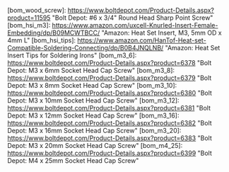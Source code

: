 <!-- 
	Part Links 
		-->

<!-- Fasteners -->
[bom_wood_screw]:       https://www.boltdepot.com/Product-Details.aspx?product=11595                             "Bolt Depot: #6 x 3/4" Round Head Sharp Point Screw"
[bom_hsi_m3]:           https://www.amazon.com/uxcell-Knurled-Insert-Female-Embedding/dp/B09MCWTBCC/      "Amazon: Heat Set Insert, M3, 5mm OD x 4mm L"
[bom_hsi_tips]:         https://www.amazon.com/HanTof-Heat-set-Compatible-Soldering-Connecting/dp/B0B4JNQLNB/    "Amazon: Heat Set Insert Tips for Soldering Irons"
[bom_m3_6]:             https://www.boltdepot.com/Product-Details.aspx?product=6378     "Bolt Depot: M3 x 6mm Socket Head Cap Screw"
[bom_m3_8]:             https://www.boltdepot.com/Product-Details.aspx?product=6379     "Bolt Depot: M3 x 8mm Socket Head Cap Screw"
[bom_m3_10]:            https://www.boltdepot.com/Product-Details.aspx?product=6380     "Bolt Depot: M3 x 10mm Socket Head Cap Screw"
[bom_m3_12]:            https://www.boltdepot.com/Product-Details.aspx?product=6381     "Bolt Depot: M3 x 12mm Socket Head Cap Screw"
[bom_m3_16]:            https://www.boltdepot.com/Product-Details.aspx?product=6382     "Bolt Depot: M3 x 16mm Socket Head Cap Screw"
[bom_m3_20]:            https://www.boltdepot.com/Product-Details.aspx?product=6383     "Bolt Depot: M3 x 20mm Socket Head Cap Screw"
[bom_m4_25]:            https://www.boltdepot.com/Product-Details.aspx?product=6399     "Bolt Depot: M4 x 25mm Socket Head Cap Screw"

<!-- Filament -->
[bom_pla]:              https://www.amazon.com/Polymaker-Filament-1-75mm-Rigidity-Cardboard/dp/B099KSLJCQ       "Amazon: 1kg Polymaker PolyLite PLA Pro Filament, 1.85mm"
[bom_tpu]:              https://www.amazon.com/dp/B09KL2FXNJ/                                                   "Amazon: 750g Polymaker TPU 95A Filament, 1.85mm"
[bom_petg]:             https://www.amazon.com/Polymaker-Filament-1-75mm-Strong-Cardboard/dp/B09DKSCRSX         "Amazon: 1kg Polymaker PolyLite PETG Filament, 1.85mm"

<!-- Misc Electrical -->
[bom_switch]:           https://www.amazon.com/gp/product/B07QQ22DTB                                             "Amazon: SPST snap-in rocker switch"
[bom_toggle_switch]:    https://www.amazon.com/Gardner-Bender-GSW-121-Heavy-Duty-Electrical/dp/B000HEIY1Q        "Amazon: SPST toggle switch"
[bom_iec]:              https://www.amazon.com/gp/product/B081ZFHRGW                                             "Amazon: IEC C14 socket with fuse"
[bom_fork_connector]:   https://www.amazon.com/Baomain-Insulated-Connector-Electrical-Terminal/dp/B01B1DL4OA     "Amazon: Fork connectors, 14-16awg"
[bom_spade_connector]:  https://www.amazon.com/gp/product/B07FQB6WXP                                             "Amazon: Female spade connectors, 14-16awg"
[bom_lanmu_micro_sd]:   https://www.amazon.com/gp/product/B07WWVBK8V                                             "Amazon: LANMU MicroSD Extension"
[bom_electop_micro_sd]: https://www.amazon.com/gp/product/B07YYSP5F5                                             "Amazon: ELECTOP MicroSD Extension"
[bom_usb_b_extension]:  https://www.amazon.com/gp/product/B071P2BGK5                                             "Amazon: USB B Panel Mount Extension"
[bom_usb_c_extension]:  https://www.amazon.com/Poyiccot-Extension-Female-Extender-Straight/dp/B086W2R8Z6         "Amazon: USB-C Panel Mount Extension"
[bom_jst_sm_kit]:       https://www.amazon.com/gp/product/B07D9HRDT6                                             "Amazon: JST-SM Connector Kit"
[bom_molex]:            https://www.digikey.com/en/htmldatasheets/production/1626160/0/0/1/0430300007.html       "Digikey: Molex Micro Fit 3.0 Connectors"
[bom_key_usb3]:         https://www.amazon.com/gp/product/B07FSMVH32/ref=ppx_yo_dt_b_search_asin_title?ie=UTF8&psc=1 "Amazon: USB 3 Keystone Extension"
[bom_key_hdmi]:         https://www.amazon.com/Monoprice-106852-Keystone-Coupler-Adapter/dp/B005VKKB7Q           "Amazon: HDMI Coupler Keystone Jack"
[bom_key_ethernet]:     https://www.amazon.com/VCE-Listed-5-Pack-Keystone-Coupler-White/dp/B0116T7XMQ            "Amazon: Ethernet Coupler Keystone Jacks"
[bom_key_usb_c]:        https://www.amazon.com/Keystone-Extention-Keystone-Convertor-Extension/dp/B08GSLLVG2     "Amazon: USB C Keystone Extension"
[bom_16awg_wire]:       https://www.amazon.com/BNTECHGO-Silicone-Flexible-Strands-Stranded/dp/B00TG1TRL2         "Amazon: 5ft 16 awg stranded silicone wire, red & black"
[bom_xt60]:             https://www.amazon.com/gp/product/B0BC1TPNSK                                            "Amazon: 2x XT60E-M Male Panel Mount"
[bom_mfj2]:             https://www.amazon.com/Molex-Connector-Matched-18-24-Mini-Fit/dp/B074M1RZHX             "Amazon: 6x Molex Mini Fit Jr 2R, 2P Set"
[bom_mfj4]:             https://www.amazon.com/Molex-4-Pin-Connector-4-20mm-0165-Mini-Fit/dp/B07DLLN2VL         "Amazon: 5x Molex Mini Fit Jr 2R, 4P Set"

<!-- PSU -->
[bom_lrs350]:           https://www.amazon.com/MEAN-WELL-LRS-350-24-Printer-Industrial/dp/B07VRK86SP             "Amazon: Mean Well LRS-350-24"
[bom_rsp500]:           https://www.amazon.com/MEAN-WELL-RSP-500-24-Switching-Enclosed/dp/B00UWCD22O             "Amazon: Mean Well RSP-500-24"
[bom_rs_25_5]:          https://www.amazon.com/MEAN-WELL-323282-RS-25-5-Supply/dp/B09KVG6PBZ

<!-- MCU Boards -->
[bom_duet_3_6hc]:       https://www.amazon.com/Duet3D-Duet-3-Mainboard-6HC/dp/B08W295FKT                         "Amazon: Duet3D Duet 3 6HC"
[bom_duet_3_mini_5+]:   https://www.amazon.com/Duet3D-Mini-WiFi-Printer-Controller/dp/B09HSKWQ9B                 "Amazon: Duet3D Duet 3 Mini 5+ Wifi"
[bom_btt_skr_2]:        https://www.amazon.com/BIGTREETECH-Control-Upgrade-Motherboard-Compitable/dp/B0943WVM5B      "Amazon: BIGTREETECH SKR 2"
[bom_btt_skr_3]:        https://www.amazon.com/BIGTREETECH-Motherboard-Controller-Replacement-Original/dp/B08LVTXT46 "Amazon: BIGTREETECH SKR 3"
[bom_btt_skr_3_ez]:     https://www.amazon.com/BIGTREETECH-Motherboard-Controller-Replacement-Original/dp/B0B1Q26SWR "Amazon: BIGTREETECH SKR 3 EZ"
[bom_btt_skr_e3_mini]:  https://www.amazon.com/BIGTREETECH-Upgraded-Motherboard-Integrated-Compatible/dp/B09LH727MT  "Amazon: BIGTREETECH SKR E3 Mini"
[bom_btt_octopus]:      https://www.amazon.com/BIGTREETECH-Motherboard-Compatible-Firmware-Raspberry/dp/B094NPRYDP   "Amazon: BIGTREETECH Octopus"
[bom_creality_4x]:      https://www.amazon.com/Official-Creality-3D-Upgraded-Motherboard/dp/B09NMJMPN1               "Amazon: Creality 4.2.7"
[bom_btt_manta_m8p]:    https://www.amazon.com/BIGTREETECH-Integrated-Motherboard-Firmware-Compatible/dp/B0B7W53JSY  "Amazon: BIGTREETECH Manta M8P"
[bom_mks_skipr]:        https://www.aliexpress.us/item/3256804323039950.html                                     "AliExpress: MakerBase MKS Skipr"
[bom_mks_monster8]:     https://www.aliexpress.us/item/3256803106583492.html                                     "AliExpress: MakerBase MKS Monster8"

<!-- SoC CPUs -->
[bom_rpi_3b_plus]:      https://www.adafruit.com/product/3055                                                    "Adafruit: Raspberry Pi 3B+"
[bom_rpi_4b]:           https://www.adafruit.com/product/4295                                                    "Adafruit: Raspberry Pi 4B 1GB"

<!-- Displays -->
[bom_btt_tft35_e3]:    https://www.amazon.com/BIGTREETECH-TFT35-E3-V3-0-1-Motherboard/dp/B08182XHZZ              "Amazon: BIGTREETECH TFT35 E3 v3.0.1"
[bom_generic_12864]:   https://www.amazon.com/CHPOWER-Display-Screen-Creality-Printers/dp/B07DL3ZBD7             "Amazon: Generic 128x64 Display"
[bom_mini_12864]:      https://www.amazon.com/FYSETC-Controller-Supports-Accessories-RGB-Backlight/dp/B08R9ZH7S2 "Amazon: FYSETC Mini12864 v2.1 Display"
[bom_btt_tft35]:       https://www.amazon.com/BIGTREETECH-Graphic-Display-Controller-Printer/dp/B07VWF4W3J       "Amazon: BIGTREETECH TFT35 V3"
[bom_btt_pitft50]:     https://www.amazon.com/BIGTREETECH-Screen-Display-800x480-Raspberry/dp/B08FD2YZ23         "Amazon: BIGTREETECH PI TFT50 V2"

<!-- Lower Bay -->
<!--     Bucks -->
[bom_drok_3A]:			https://www.amazon.com/gp/product/B07N3QT628                                             "Amazon: DROK 3A LM2596 Buck Converter"
[bom_drok_5A]:          https://www.amazon.com/DROK-Adjustable-Converter-Transformer-Protective/dp/B07JZ2GQJF    "Amazon: DROK 5A LM2596 Buck Converter"
[bom_drok_2A]:          https://www.amazon.com/Converter-DROK-Transformer-Regulator-Stabilizer/dp/B00JUFJ1GA     "Amazon: HROK 2A LM2596 Buck Converter"
[bom_hiletgo_2A]:       https://www.amazon.com/HiLetgo-Step-down-Converter-1-25-37V-Voltmeter/dp/B00LSEBYHU/     "Amazon: HiLetGo 2A LM2596 Buck Converter"
[bom_basic_lm2596]:     https://www.amazon.com/Valefod-Efficiency-Voltage-Regulator-Converter/dp/B076H3XHXP      "Amazon: Basic 2A LM2596 Buck Converter"

<!--     SSRs -->
[bom_fotek_ssr_40da]:   https://www.amazon.com/SSR-40DA-Solid-Output-24-380V-SSR-40/dp/B07FVHWN82                "Amazon: Fotek SSR-40DA"
[bom_omron_ssr]:        https://kb-3d.com/store/omron/171-omron-solid-state-relay-g3na-210b-utu-ssr-4536854807954.html "KB-3D: Omron G3NA-210B-UTU SSR"

<!--     MOSFETs -->
[bom_creality_mosfet]:  https://www.tinymachines3d.com/products/crmfet                                           "TinyMachines3D: Creality MOSFET"

<!--     Others -->
[bom_btt_u2c]:          https://www.amazon.com/BIGTREETECH-Adapter-Supports-Connection-Interface/dp/B0B1X47319   "Amazon: BIGTREETECH U2C CAN Adapter"
[bom_wago_nuts]:        https://www.amazon.com/dp/B08R5WWWPS                                                     "Amazon: Wago 221 Lever Nut Assortment"
[bom_btt_ups_24v]:      https://www.amazon.com/BIGTREETECH-DIRECT-Printing-Printer-Ender-3/dp/B081DLBTQC         "Amazon: BIGTREETECH UPS 24V 1.0"
[bom_btt_relay_1.2]:    https://www.walmart.com/ip/BIGTREETECH-Relay-V1-2-Automatic-Shutdown-Module-After-Printing-Power-Monitoring-Module-3D-Printer-Parts/133836368 "WalMart: BIGTREETECH Relay 1.2"

<!-- Fans -->
[bom_4010]:             https://www.amazon.com/dp/B08R9L9YR2                                                     "Amazon: 40mm x 40mm x 10mm Fan"
[bom_4010_5V]:          https://www.amazon.com/GeeekPi-Raspberry-40x40x10mm-Brushless-Radiator/dp/B07X6CXQLN    "Amazon: 40mm x 40mm x 10mm Fan, 5V"
[bom_4020]:             https://www.amazon.com/Wathai-40x40x20mm-40mm-Burshless-Cooling/dp/B07PYWVPMY            "Amazon: 40mm x 40mm x 10mm Fan"
[bom_5012]:             https://www.amazon.com/Cooling-Fan-12V-DC-Brushless/dp/B08ZJDCBJM                       "Amazon: 50mm x 50mm x 12mm Fan, 12V"
[bom_6015]:             https://www.amazon.com/Wathai-Exhaust-Cooler-Brushless-Cooling/dp/B07Q2JRYZR             "Amazon: 60mm x 60mm x 15mm Fan"
[bom_6020]:             https://www.amazon.com/Wathai-60mm-Cooling-Brushless-Cooler/dp/B07NRYLRDZ                "Amazon: 60mm x 60mm x 20mm Fan"
[bom_6025]:             https://www.amazon.com/Wathai-60mm-25mm-Brushless-Cooling/dp/B07Q2JWNFX                  "Amazon: 60mm x 60mm x 25mm Fan"
[bom_8020]:             https://www.amazon.com/GDSTIME-Brushless-Cooling-Sleeve-Bearing/dp/B07MDYBSGR            "Amazon: 80mm x 80mm x 20mm Fan"
[bom_8025]:             https://www.amazon.com/Security-01-Bearing-Brushless-Cooling-AV-F8025MB/dp/B071WLX5JZ    "Amazon: 80mm x 80mm x 25mm Fan"
[bom_9225]:             https://www.amazon.com/GDSTIME-90x90x25mm-Inches-Brushless-Cooling/dp/B07LFZKCC6         "Amazon: 92mm x 92mm x 25mm Fan"
[bom_12025]:            https://www.amazon.com/GDSTIME-Bearings-Brushless-Cooling-Exhaust/dp/B00N1Y4BMA          "Amazon: 120mm x 120mm x 25mm Fan"